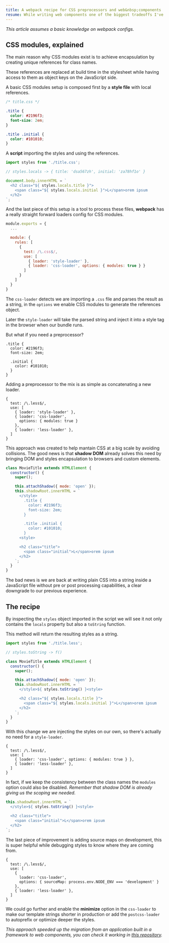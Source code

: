 ```yaml
---
title: A webpack recipe for CSS preprocessors and web&nbsp;components
resume: While writing web components one of the biggest tradeoffs I've encounter was giving away the experience brought by CSS modules.
---
```


_This article assumes a basic knowledge on webpack configs._


## CSS modules, explained

The main reason why CSS modules exist is to achieve encapsulation by creating unique references for class names.

These references are replaced at build time in the stylesheet while having access to them as object keys on the JavaScript side.

A basic CSS modules setup is composed first by a **style file** with local references.

```css
/* title.css */

.title {
  color: #2196f3;
  font-size: 2em;
}

.title .initial {
  color: #101010;
}
```

A **script** importing the styles and using the references.

```js
import styles from './title.css';

// styles.locals -> { title: 'dsa567zh', initial: 'za78hf1o' }

document.body.innerHTML = `
  <h2 class="${ styles.locals.title }">
    <span class="${ styles.locals.initial }">L</span>orem ipsum
  </h2>
`;
```

And the last piece of this setup is a tool to process these files, **webpack** has a really straight forward loaders config for CSS modules.

```js
module.exports = {
  ...

  module: {
    rules: [
      {
        test: /\.css$/,
        use: [
          { loader: 'style-loader' },
          { loader: 'css-loader', options: { modules: true } }
        ]
      }
    ]
  }
}
```

The `css-loader` detects we are importing a `.css` file and parses the result as a string, in the `options` we enable CSS modules to generate the references object.

Later the `style-loader` will take the parsed string and inject it into a style tag in the browser when our bundle runs.

But what if you need a preprocessor?

```less
.title {
  color: #2196f3;
  font-size: 2em;

  .initial {
    color: #101010;
  }
}
```

Adding a preprocessor to the mix is as simple as concatenating a new loader.

```
{
  test: /\.less$/,
  use: [
    { loader: 'style-loader' },
    { loader: 'css-loader',
      options: { modules: true }
    },
    { loader: 'less-loader' },
  ]
}
```

This approach was created to help mantain CSS at a big scale by avoiding collisions. The good news is that **shadow DOM** already solves this need by bringing DOM and styles encapsulation to browsers and custom elements.

```js
class MovieTitle extends HTMLElement {
  constructor() {
    super();

    this.attachShadow({ mode: 'open' });
    this.shadowRoot.innerHTML = `
      </style>
        .title {
          color: #2196f3;
          font-size: 2em;
        }

        .title .initial {
          color: #101010;
        }
      <style>

      <h2 class="title">
        <span class="initial">L</span>orem ipsum
      </h2>
    `;
  }
}
```

The bad news is we are back at writing plain CSS into a string inside a JavaScript file without pre or post processing capabilities, a clear downgrade to our previous experience.


## The recipe

By inspecting the `styles` object imported in the script we will see it not only contains the `locals` property but also a `toString` function.

This method will return the resulting styles as a string.

```js
import styles from './title.less';

// styles.toString -> f()

class MovieTitle extends HTMLElement {
  constructor() {
    super();

    this.attachShadow({ mode: 'open' });
    this.shadowRoot.innerHTML = `
      </style>${ styles.toString() }<style>

      <h2 class="${ styles.locals.title }">
        <span class="${ styles.locals.initial }">L</span>orem ipsum
      </h2>
    `;
  }
}
```

With this change we are injecting the styles on our own, so there's actually no need for a `style-loader`.

```
{
  test: /\.less$/,
  use: [
    { loader: 'css-loader', options: { modules: true } },
    { loader: 'less-loader' },
  ]
}
```

In fact, if we keep the consistency between the class names the `modules` option could also be disabled. _Remember that shadow DOM is already giving us the scoping we needed._

```js
this.shadowRoot.innerHTML = `
  </style>${ styles.toString() }<style>

  <h2 class="title">
    <span class="initial">L</span>orem ipsum
  </h2>
`;
```

The last piece of improvement is adding source maps on development, this is super helpful while debugging styles to know where they are coming from.

```
{
  test: /\.less$/,
  use: [
    {
      loader: 'css-loader',
      options: { sourceMap: process.env.NODE_ENV === 'development' }
    },
    { loader: 'less-loader' },
  ]
}
```

We could go further and enable the **minimize** option in the `css-loader` to make our template strings shorter in production or add the `postcss-loader` to autoprefix or optimize deeper the styles.

_This approach speeded up the migration from an application built in a framework to web components, you can check it working in [this repository](https://github.com/jeremenichelli/movies-web-components)._
